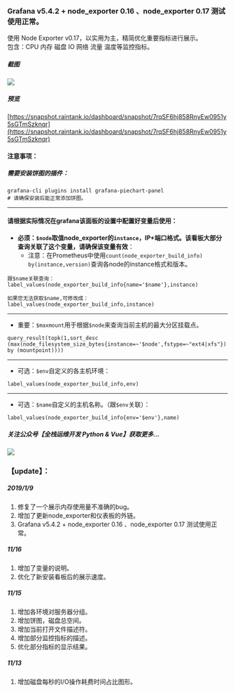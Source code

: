 ###  Grafana v5.4.2 +  node_exporter 0.16 、node_exporter 0.17 测试使用正常。
使用 Node Exporter v0.17，以实用为主，精简优化重要指标进行展示。  
包含：CPU 内存 磁盘 IO 网络 流量 温度等监控指标。  
##### 截图
![](https://raw.githubusercontent.com/starsliao/Prometheus/master/screenshot.jpg)
##### 预览
[https://snapshot.raintank.io/dashboard/snapshot/7rqSF6hj858RnyEw0951y5sGTmSzknqr](https://snapshot.raintank.io/dashboard/snapshot/7rqSF6hj858RnyEw0951y5sGTmSzknqr)
#### 注意事项：
##### 需要安装饼图的插件：
```
grafana-cli plugins install grafana-piechart-panel
# 请确保安装后能正常添加饼图。
```
---
#### 请根据实际情况在grafana该面板的设置中配置好变量后使用：

- **必须：`$node`取值node_exporter的`instance`，IP+端口格式。该看板大部分查询关联了这个变量，请确保该变量有效**：
  - 注意：在Prometheus中使用`count(node_exporter_build_info) by(instance,version)`查询各node的instance格式和版本。
```
跟$name关联查询：
label_values(node_exporter_build_info{name='$name'},instance)

如果您无法获取$name,可修改成：
label_values(node_exporter_build_info,instance)
```
---
- 重要：`$maxmount`用于根据`$node`来查询当前主机的最大分区挂载点。
```
query_result(topk(1,sort_desc (max(node_filesystem_size_bytes{instance=~'$node',fstype=~"ext4|xfs"}) by (mountpoint))))
```
---
- 可选：`$env`自定义的各主机环境：
```
label_values(node_exporter_build_info,env)
```
---
- 可选：`$name`自定义的主机名称。（跟`$env`关联）：
```
label_values(node_exporter_build_info{env='$env'},name)
```
##### 关注公众号【**全栈运维开发 Python & Vue**】获取更多...
![](https://raw.githubusercontent.com/starsliao/Prometheus/master/qr.png)
### 【update】：
##### 2019/1/9
1. 修复了一个展示内存使用量不准确的bug。
2. 增加了更新node_exporter和仪表板的外链。
3. Grafana v5.4.2 + node_exporter 0.16 、node_exporter 0.17 测试使用正常。
##### 11/16
1. 增加了变量的说明。
2. 优化了新安装看板后的展示速度。 
##### 11/15  
1. 增加各环境对服务器分组。
2. 增加饼图，磁盘总空间。
3. 增加当前打开文件描述符。
4. 增加部分监控指标的描述。
5. 优化部分指标的显示结果。
##### 11/13  
1. 增加磁盘每秒的I/O操作耗费时间占比图形。  
